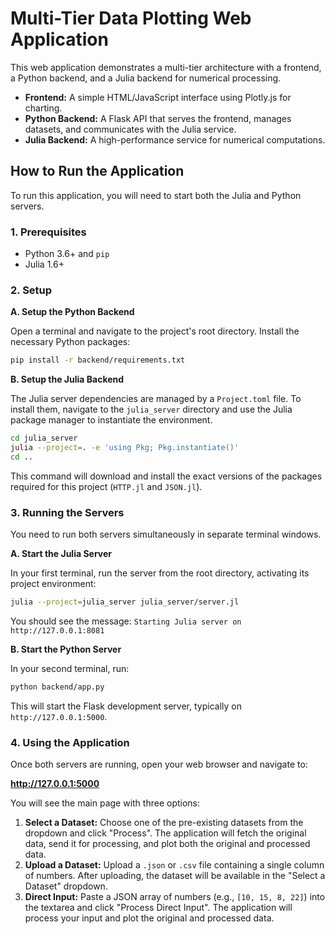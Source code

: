 # Multi-Tier Data Plotting Web Application

This web application demonstrates a multi-tier architecture with a frontend, a Python backend, and a Julia backend for numerical processing.

- **Frontend:** A simple HTML/JavaScript interface using Plotly.js for charting.
- **Python Backend:** A Flask API that serves the frontend, manages datasets, and communicates with the Julia service.
- **Julia Backend:** A high-performance service for numerical computations.

## How to Run the Application

To run this application, you will need to start both the Julia and Python servers.

### 1. Prerequisites

- Python 3.6+ and `pip`
- Julia 1.6+

### 2. Setup

**A. Setup the Python Backend**

Open a terminal and navigate to the project's root directory. Install the necessary Python packages:

```bash
pip install -r backend/requirements.txt
```

**B. Setup the Julia Backend**

The Julia server dependencies are managed by a `Project.toml` file. To install them, navigate to the `julia_server` directory and use the Julia package manager to instantiate the environment.

```bash
cd julia_server
julia --project=. -e 'using Pkg; Pkg.instantiate()'
cd ..
```

This command will download and install the exact versions of the packages required for this project (`HTTP.jl` and `JSON.jl`).

### 3. Running the Servers

You need to run both servers simultaneously in separate terminal windows.

**A. Start the Julia Server**

In your first terminal, run the server from the root directory, activating its project environment:
```bash
julia --project=julia_server julia_server/server.jl
```
You should see the message: `Starting Julia server on http://127.0.0.1:8081`

**B. Start the Python Server**

In your second terminal, run:
```bash
python backend/app.py
```
This will start the Flask development server, typically on `http://127.0.0.1:5000`.

### 4. Using the Application

Once both servers are running, open your web browser and navigate to:

**http://127.0.0.1:5000**

You will see the main page with three options:

1.  **Select a Dataset:** Choose one of the pre-existing datasets from the dropdown and click "Process". The application will fetch the original data, send it for processing, and plot both the original and processed data.
2.  **Upload a Dataset:** Upload a `.json` or `.csv` file containing a single column of numbers. After uploading, the dataset will be available in the "Select a Dataset" dropdown.
3.  **Direct Input:** Paste a JSON array of numbers (e.g., `[10, 15, 8, 22]`) into the textarea and click "Process Direct Input". The application will process your input and plot the original and processed data.
